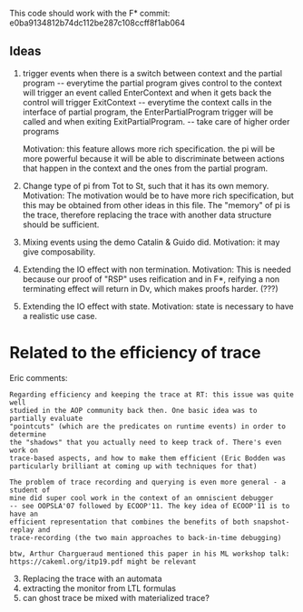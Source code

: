 This code should work with the F\* commit: e0ba9134812b74dc112be287c108ccff8f1ab064

## Ideas
1. trigger events when there is a switch between context and the partial program
   -- everytime the partial program gives control to the context will trigger an
      event called EnterContext and when it gets back the control will trigger
      ExitContext
   -- everytime the context calls in the interface of partial program, the
      EnterPartialProgram trigger will be called and when exiting
      ExitPartialProgram.
   -- take care of higher order programs

   Motivation: this feature allows more rich specification. the pi will be
   more powerful because it will be able to discriminate between actions that
   happen in the context and the ones from the partial program.
2. Change type of pi from Tot to St, such that it has its own memory.
   Motivation: The motivation would be to have more rich specification, but
   this may be obtained from other ideas in this file. The "memory" of pi is
   the trace, therefore replacing the trace with another data structure should
   be sufficient.
2. Mixing events using the demo Catalin & Guido did. Motivation: it may give
   composability.
3. Extending the IO effect with non termination. Motivation: This is needed
   because our proof of "RSP" uses reification and in F\*, reifying a non
   terminating effect will return in Dv, which makes proofs harder. (???)
4. Extending the IO effect with state. Motivation: state is necessary to
   have a realistic use case.

# Related to the efficiency of trace
Eric comments:
```
Regarding efficiency and keeping the trace at RT: this issue was quite well
studied in the AOP community back then. One basic idea was to partially evaluate
"pointcuts" (which are the predicates on runtime events) in order to determine
the "shadows" that you actually need to keep track of. There's even work on
trace-based aspects, and how to make them efficient (Eric Bodden was
particularly brilliant at coming up with techniques for that)

The problem of trace recording and querying is even more general - a student of
mine did super cool work in the context of an omniscient debugger
-- see OOPSLA'07 followed by ECOOP'11. The key idea of ECOOP'11 is to have an
efficient representation that combines the benefits of both snapshot-replay and
trace-recording (the two main approaches to back-in-time debugging)

btw, Arthur Chargueraud mentioned this paper in his ML workshop talk:
https://cakeml.org/itp19.pdf might be relevant
```
3. Replacing the trace with an automata
4. extracting the monitor from LTL formulas
5. can ghost trace be mixed with materialized trace?
